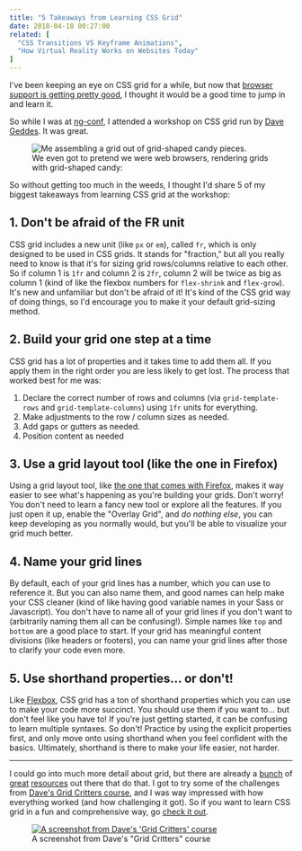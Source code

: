 ```yaml
---
title: "5 Takeaways from Learning CSS Grid"
date: 2018-04-18 00:27:00
related: [
  "CSS Transitions VS Keyframe Animations",
  "How Virtual Reality Works on Websites Today"
]
---
```


I've been keeping an eye on CSS grid for a while, but now that [browser support is getting pretty good](https://caniuse.com/#feat=css-grid), I thought it would be a good time to jump in and learn it.

So while I was at [ng-conf](https://www.ng-conf.org/), I attended a workshop on CSS grid run by [Dave Geddes](https://twitter.com/geddski). It was great.

<figure class="center">
  <img src="{{site.url}}/assets/images/css-grid.gif" alt="Me assembling a grid out of grid-shaped candy pieces." />
  <figcaption>We even got to pretend we were web browsers, rendering grids with grid-shaped candy:</figcaption>
</figure>

So without getting too much in the weeds, I thought I'd share 5 of my biggest takeaways from learning CSS grid at the workshop:

## 1. Don't be afraid of the FR unit

CSS grid includes a new unit (like `px` or `em`), called `fr`, which is only designed to be used in CSS grids. It stands for "fraction," but all you really need to know is that it's for sizing grid rows/columns relative to each other. So if column 1 is `1fr` and column 2 is `2fr`, column 2 will be twice as big as column 1 (kind of like the flexbox numbers for `flex-shrink` and `flex-grow`). It's new and unfamiliar but don't be afraid of it! It's kind of the CSS grid way of doing things, so I'd encourage you to make it your default grid-sizing method.

## 2. Build your grid one step at a time

CSS grid has a lot of properties and it takes time to add them all. If you apply them in the right order you are less likely to get lost. The process that worked best for me was:

1.  Declare the correct number of rows and columns (via `grid-template-rows` and `grid-template-columns`) using `1fr` units for everything.
2.  Make adjustments to the row / column sizes as needed.
3.  Add gaps or gutters as needed.
4.  Position content as needed

## 3. Use a grid layout tool (like the one in Firefox)

Using a grid layout tool, like [the one that comes with Firefox](https://developer.mozilla.org/en-US/docs/Tools/Page_Inspector/How_to/Examine_grid_layouts), makes it way easier to see what's happening as you're building your grids. Don't worry! You don't need to learn a fancy new tool or explore all the features. If you just open it up, enable the "Overlay Grid", and _do nothing else_, you can keep developing as you normally would, but you'll be able to visualize your grid much better.

## 4. Name your grid lines

By default, each of your grid lines has a number, which you can use to reference it. But you can also name them, and good names can help make your CSS cleaner (kind of like having good variable names in your Sass or Javascript). You don't have to name all of your grid lines if you don't want to (arbitrarily naming them all can be confusing!). Simple names like `top` and `bottom` are a good place to start. If your grid has meaningful content divisions (like headers or footers), you can name your grid lines after those to clarify your code even more.

## 5. Use shorthand properties... or don't!

Like [Flexbox](https://developer.mozilla.org/en-US/docs/Web/CSS/CSS_Flexible_Box_Layout/Basic_Concepts_of_Flexbox), CSS grid has a ton of shorthand properties which you can use to make your code more succinct. You should use them if you want to... but don't feel like you have to! If you're just getting started, it can be confusing to learn multiple syntaxes. So don't! Practice by using the explicit properties first, and only move onto using shorthand when you feel confident with the basics. Ultimately, shorthand is there to make your life easier, not harder.

<hr class="section-divider" />

I could go into much more detail about grid, but there are already a [bunch](https://developer.mozilla.org/en-US/docs/Web/CSS/CSS_Grid_Layout/Basic_Concepts_of_Grid_Layout) of [great](https://css-tricks.com/snippets/css/complete-guide-grid/) [resources](https://gridbyexample.com/video/) out there that do that. I got to try some of the challenges from [Dave's Grid Critters course](http://www.gridcritters.com/), and I was way impressed with how everything worked (and how challenging it got). So if you want to learn CSS grid in a fun and comprehensive way, go <a href="http://www.gridcritters.com">check it out</a>.

<figure class="center">
  <a href="http://www.gridcritters.com"><img src="{{site.url}}/assets/images/grid-critters.png" alt="A screenshot from Dave's 'Grid Critters' course" /></a>
  <figcaption>A screenshot from Dave's "Grid Critters" course</figcaption>
</figure>
